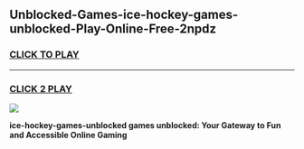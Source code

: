 
## Unblocked-Games-ice-hockey-games-unblocked-Play-Online-Free-2npdz
<h3>
<a href="https://premium76.site?title=ice-hockey-games-unblocked&ref=26A">CLICK TO PLAY</a></h3>
<hr>

<h3>
<a href="https://premium76.site?title=ice-hockey-games-unblocked&ref=26A">CLICK 2 PLAY</a>
  
</h3>

<a href="https://premium76.site?title=ice-hockey-games-unblocked&ref=26A"><img src="https://clearcache.store/games.png"></a>


**ice-hockey-games-unblocked games unblocked: Your Gateway to Fun and Accessible Online Gaming**
